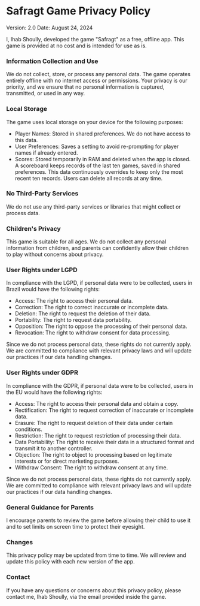 # Safragt Game Privacy Policy

Version: 2.0
Date: August 24, 2024

I, Ihab Shoully, developed the game "Safragt" as a free, offline app. This game is provided at no cost and is intended for use as is.

### Information Collection and Use

We do not collect, store, or process any personal data. The game operates entirely offline with no internet access or permissions. Your privacy is our priority, and we ensure that no personal information is captured, transmitted, or used in any way.

### Local Storage

The game uses local storage on your device for the following purposes:

* Player Names: Stored in shared preferences. We do not have access to this data.
* User Preferences: Saves a setting to avoid re-prompting for player names if already entered.
* Scores: Stored temporarily in RAM and deleted when the app is closed. A scoreboard keeps records of the last ten games, saved in shared preferences. This data continuously overrides to keep only the most recent ten records. Users can delete all records at any time.

### No Third-Party Services

We do not use any third-party services or libraries that might collect or process data.

### Children's Privacy

This game is suitable for all ages. We do not collect any personal information from children, and parents can confidently allow their children to play without concerns about privacy.

### User Rights under LGPD

In compliance with the LGPD, if personal data were to be collected, users in Brazil would have the following rights:

* Access: The right to access their personal data.
* Correction: The right to correct inaccurate or incomplete data.
* Deletion: The right to request the deletion of their data.
* Portability: The right to request data portability.
* Opposition: The right to oppose the processing of their personal data.
* Revocation: The right to withdraw consent for data processing.

Since we do not process personal data, these rights do not currently apply. We are committed to compliance with relevant privacy laws and will update our practices if our data handling changes.

### User Rights under GDPR

In compliance with the GDPR, if personal data were to be collected, users in the EU would have the following rights:

* Access: The right to access their personal data and obtain a copy.
* Rectification: The right to request correction of inaccurate or incomplete data.
* Erasure: The right to request deletion of their data under certain conditions.
* Restriction: The right to request restriction of processing their data.
* Data Portability: The right to receive their data in a structured format and transmit it to another controller.
* Objection: The right to object to processing based on legitimate interests or for direct marketing purposes.
* Withdraw Consent: The right to withdraw consent at any time.

Since we do not process personal data, these rights do not currently apply. We are committed to compliance with relevant privacy laws and will update our practices if our data handling changes.

### General Guidance for Parents

I encourage parents to review the game before allowing their child to use it and to set limits on screen time to protect their eyesight.

### Changes

This privacy policy may be updated from time to time. We will review and update this policy with each new version of the app.

### Contact

If you have any questions or concerns about this privacy policy, please contact me, Ihab Shoully, via the email provided inside the game.
